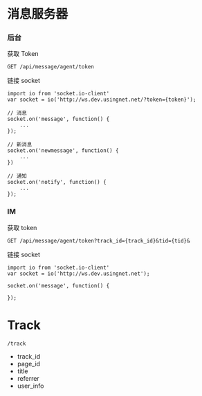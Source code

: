 # 消息服务器

### 后台

获取 Token

```
GET /api/message/agent/token
```

链接 socket

```
import io from 'socket.io-client'
var socket = io('http://ws.dev.usingnet.net/?token={token}');

// 消息
socket.on('message', function() {
    ...
});

// 新消息
socket.on('newmessage', function() {
    ...
})

// 通知
socket.on('notify', function() {
    ...
});
```

### IM

获取 token

```
GET /api/message/agent/token?track_id={track_id}&tid={tid}&
```

链接 socket   

```  
import io from 'socket.io-client'
var socket = io('http://ws.dev.usingnet.net');

socket.on('message', function() {

});
```


# Track

```
/track
```
* track_id
* page_id
* title
* referrer
* user_info
